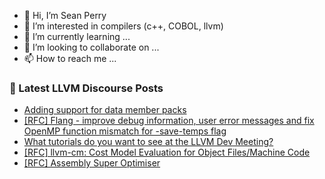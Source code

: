 - 👋 Hi, I’m Sean Perry
- 👀 I’m interested in compilers (c++, COBOL, llvm)
- 🌱 I’m currently learning ...
- 💞️ I’m looking to collaborate on ...
- 📫 How to reach me ...

<!---
s66perry/s66perry is a ✨ special ✨ repository because its `README.md` (this file) appears on your GitHub profile.
You can click the Preview link to take a look at your changes.
--->
### 📕 Latest LLVM Discourse Posts

<!-- DISCOURSE-LLVM:START -->
- [Adding support for data member packs](https://discourse.llvm.org/t/adding-support-for-data-member-packs/71333#post_6)
- [[RFC] Flang - improve debug information, user error messages and fix OpenMP function mismatch for -save-temps flag](https://discourse.llvm.org/t/rfc-flang-improve-debug-information-user-error-messages-and-fix-openmp-function-mismatch-for-save-temps-flag/71417#post_8)
- [What tutorials do you want to see at the LLVM Dev Meeting?](https://discourse.llvm.org/t/what-tutorials-do-you-want-to-see-at-the-llvm-dev-meeting/71371#post_16)
- [[RFC] llvm-cm: Cost Model Evaluation for Object Files/Machine Code](https://discourse.llvm.org/t/rfc-llvm-cm-cost-model-evaluation-for-object-files-machine-code/71502#post_1)
- [[RFC] Assembly Super Optimiser](https://discourse.llvm.org/t/rfc-assembly-super-optimiser/71365#post_13)
<!-- DISCOURSE-LLVM:END -->
